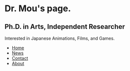<!DOCTYPE html>
<html>
<head>
  <title>Dr. Mou's Page.</title>
  <link rel="icon" type="image/x-icon" href="/assets/drm.ico">
  <link rel="stylesheet" href="/assets/styles.css">
  <link href="https://fonts.googleapis.com/css2?family=Cormorant+Garamond:wght@300&display=swap" rel="stylesheet">
</head>
<body>
<div>

# Dr. Mou's page.

## Ph.D. in Arts, Independent Researcher

Interested in Japanese Animations, Films, and Games.

<ul>
  <li><a href="index.html">Home</a></li>
  <li><a href="news.asp">News</a></li>
  <li><a href="contact.asp">Contact</a></li>
  <li><a href="about.asp">About</a></li>
</ul>


</div>
</body>
</html>



